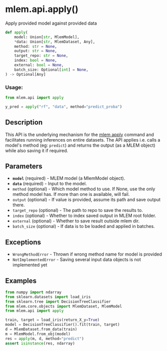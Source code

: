 # mlem.api.apply()

Apply provided model against provided data

```py
def apply(
    model: Union[str, MlemModel],
    *data: Union[str, MlemDataset, Any],
    method: str = None,
    output: str = None,
    target_repo: str = None,
    index: bool = None,
    external: bool = None,
    batch_size: Optional[int] = None,
) -> Optional[Any]
```

### Usage:

```py
from mlem.api import apply

y_pred = apply("rf", "data", method="predict_proba")
```

## Description

This API is the underlying mechanism for the
[mlem apply](/doc/command-reference/apply) command and facilitates running
inferences on entire datasets. The API applies i.e. calls a model's method (eg:
`predict`) and returns the output (as a MLEM object) while also saving it if
required.

## Parameters

- **`model`** (required) - MLEM model (a MlemModel object).
- **`data`** (required) - Input to the model.
- `method` (optional) - Which model method to use. If None, use the only method
  model has. If more than one is available, will fail.
- `output` (optional) - If value is provided, assume its path and save output
  there.
- `target_repo` (optional) - The path to repo to save the results to.
- `index` (optional) - Whether to index saved output in MLEM root folder.
- `external` (optional) - Whether to save result outside mlem dir.
- `batch_size` (optional) - If data is to be loaded and applied in batches.

## Exceptions

- `WrongMethodError` - Thrown if wrong method name for model is provided
- `NotImplementedError` - Saving several input data objects is not implemented
  yet

## Examples

```py
from numpy import ndarray
from sklearn.datasets import load_iris
from sklearn.tree import DecisionTreeClassifier
from mlem.core.objects import MlemDataset, MlemModel
from mlem.api import apply

train, target = load_iris(return_X_y=True)
model = DecisionTreeClassifier().fit(train, target)
d = MlemDataset.from_data(train)
m = MlemModel.from_obj(model)
res = apply(m, d, method="predict")
assert isinstance(res, ndarray)
```
